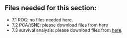 ## Files needed for this section:

* 7.1 ROC: no files needed here.
* 7.2 PCA/tSNE: please download files from [here](PCA_tSNE)
* 7.3 survival analysis: please download files from [here](https://cloud.tsinghua.edu.cn/#group/464/lib/9c6a227e-f0f9-48d1-9c00-608642d04b89/Teaching%20and%20Training/Bioinformatics%20Tutorial/Large%20Files/7.Clinical%20Analyses).
